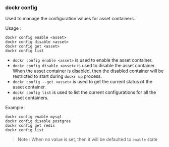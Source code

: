 ### dockr config

Used to manage the configuration values for asset containers.

Usage :

```dockr
dockr config enable <asset>
dockr config disable <asset>
dockr config get <asset>
dockr config list
```

- `dockr config enable <asset>` is used to enable the asset container.
- `dockr config disable <asset>` is used to disable the asset container. <br>
When the asset container is disabled, then the disabled container will be restricted to start during `dockr up` process. 
- `dockr config --get <asset>` is used to get the current status of the asset container.
- `dockr config list` is used to list the current configurations for all the asset containers.

Example :

```dockr
dockr config enable mysql
dockr config disable postgres
dockr config get redis
dockr config list
```

> Note : When no value is set, then it will be defaulted to `enable` state
